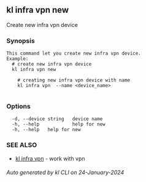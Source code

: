 ## kl infra vpn new

Create new infra vpn device

### Synopsis

```
This command let you create new infra vpn device.
Example:
  # create new infra vpn device
  kl infra vpn new

	# creating new infra vpn device with name
	kl infra vpn  --name <device_name>
	
```

### Options

```
  -d, --device string   device name
  -h, --help            help for new
  -h, --help   help for new
```

### SEE ALSO

* [kl infra vpn](kl_infra_vpn.md)  - work with vpn

###### Auto generated by kl CLI on 24-January-2024
